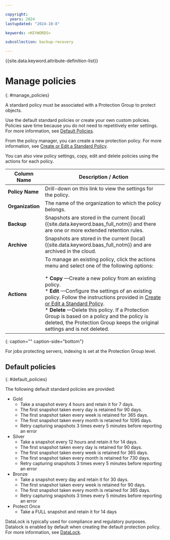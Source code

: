 ```yaml
---

copyright:
  years: 2024
lastupdated: "2024-10-8"

keywords: <KEYWORDS>

subcollection: backup-recovery

---
```


{{site.data.keyword.attribute-definition-list}}

# Manage policies
{: #manage_policies}

A standard policy must be associated with a Protection Group to protect objects.

Use the default standard policies or create your own custom policies. Policies save time because you do not need to repetitively enter settings. For more information, see [Default Policies](#Default).

From the policy manager, you can create a new protection policy. For more information, see [Create or Edit a Standard Policy](/docs/backup-recovery?topic=backup-recovery-create_or_edit_a_standard_policy).

You can also view policy settings, copy, edit and delete policies using the actions for each policy.

| Column Name | Description / Action |
| --- | --- |
| **Policy Name** | Drill-down on this link to view the settings for the policy. |
| **Organization** | The name of the organization to which the policy belongs. |
| **Backup** | Snapshots are stored in the current (local) {{site.data.keyword.baas_full_notm}} and there are one or more extended retention rules. |
| **Archive** | Snapshots are stored in the current (local) {{site.data.keyword.baas_full_notm}} and are archived in the cloud. |
| **Actions** | To manage an existing policy, click the actions menu and select one of the following options:<br><br>*   **Copy** —Create a new policy from an existing policy.<br>*   **Edit** —Configure the settings of an existing policy. Follow the instructions provided in [Create or Edit a Standard Policy](/docs/backup-recovery?topic=backup-recovery-create_or_edit_a_standard_policy).<br>*   **Delete** —Delete this policy. If a Protection Group is based on a policy and the policy is deleted, the Protection Group keeps the original settings and is not deleted. |
{: caption="" caption-side="bottom"}

For jobs protecting servers, indexing is set at the Protection Group level.

## Default policies
{: #default_policies}

The following default standard policies are provided:

*   Gold
    *   Take a snapshot every 4 hours and retain it for 7 days.
    *   The first snapshot taken every day is retained for 90 days.
    *   The first snapshot taken every week is retained for 365 days.
    *   The first snapshot taken every month is retained for 1095 days.
    *   Retry capturing snapshots 3 times every 5 minutes before reporting an error
*   Silver
    *   Take a snapshot every 12 hours and retain it for 14 days.
    *   The first snapshot taken every day is retained for 90 days.
    *   The first snapshot taken every week is retained for 365 days.
    *   The first snapshot taken every month is retained for 730 days.
    *   Retry capturing snapshots 3 times every 5 minutes before reporting an error
*   Bronze
    *   Take a snapshot every day and retain it for 30 days.
    *   The first snapshot taken every week is retained for 90 days.
    *   The first snapshot taken every month is retained for 365 days.
    *   Retry capturing snapshots 3 times every 5 minutes before reporting an error
*   Protect Once
    *   Take a FULL snapshot and retain it for 14 days


DataLock is typically used for compliance and regulatory purposes. Datalock is enabled by default when creating the default protection policy. For more information, see [DataLock](datalock.htm).
